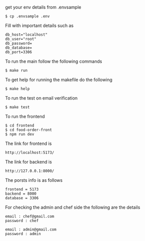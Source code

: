 get your env details from .envsample

```
$ cp .envsample .env
```

Fill with important details such as
```secret_key="aryan"
db_host="localhost"
db_user="root"
db_password=
db_database=
db_port=3306
```

To run the main follow the following commands
```
$ make run
```

To get help for running the makefile do the following
```
$ make help
```

To run the test on email verification
```
$ make test
```

To run the frontend
```
$ cd frontend
$ cd food-order-front
$ npm run dev
```
The link for frontend is
```
http://localhost:5173/
```

The link for backend is
```
http://127.0.0.1:8000/
```

The porsts info is as follows
```
frontend = 5173
backend = 8000
database = 3306
```
For checking the admin and chef side the following are the details
```
email : chef@gmail.com
password : chef
```

```
email : admin@gmail.com
password : admin
```